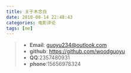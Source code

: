 ```yaml
---
title: 关于木念白
date: 2018-08-14 22:48:43
categories: 电影评论
tags: [me]
---
```

<link rel="stylesheet" href="https://at.alicdn.com/t/font_798158_wn4udd6bx9.css">

> * **<icon class='iconfont gy-mail'></icon> Email**: guoyu234@outlook.com
> * **<icon class='iconfont gy-github-fill'></icon> github**: https://github.com/woodguoyu
> * **<icon class='iconfont gy-QQ'></icon> QQ**:2357480931
> * **<icon class='iconfont gy-mobile-fill'></icon> phone**:15656978324